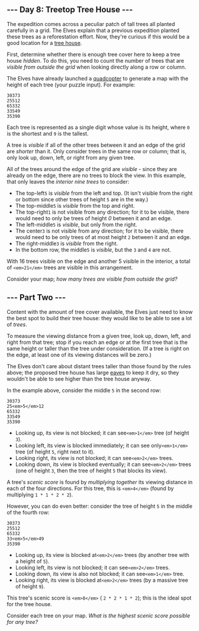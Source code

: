 ## \-\-\- Day 8: Treetop Tree House ---

The expedition comes across a peculiar patch of tall trees all planted carefully in a grid. The Elves explain that a previous expedition planted these trees as a reforestation effort. Now, they're curious if this would be a good location for a [tree house](https://en.wikipedia.org/wiki/Tree_house).

First, determine whether there is enough tree cover here to keep a tree house _hidden_. To do this, you need to count the number of trees that are _visible from outside the grid_ when looking directly along a row or column.

The Elves have already launched a [quadcopter](https://en.wikipedia.org/wiki/Quadcopter) to generate a map with the height of each tree (your puzzle input). For example:

```
30373
25512
65332
33549
35390

```

Each tree is represented as a single digit whose value is its height, where `0` is the shortest and `9` is the tallest.

A tree is _visible_ if all of the other trees between it and an edge of the grid are _shorter_ than it. Only consider trees in the same row or column; that is, only look up, down, left, or right from any given tree.

All of the trees around the edge of the grid are _visible_ \- since they are already on the edge, there are no trees to block the view. In this example, that only leaves the _interior nine trees_ to consider:

- The top-left`5` is _visible_ from the left and top. (It isn't visible from the right or bottom since other trees of height `5` are in the way.)
- The top-middle`5` is _visible_ from the top and right.
- The top-right`1` is not visible from any direction; for it to be visible, there would need to only be trees of height _0_ between it and an edge.
- The left-middle`5` is _visible_, but only from the right.
- The center`3` is not visible from any direction; for it to be visible, there would need to be only trees of at most height `2` between it and an edge.
- The right-middle`3` is _visible_ from the right.
- In the bottom row, the middle`5` is _visible_, but the `3` and `4` are not.

With 16 trees visible on the edge and another 5 visible in the interior, a total of `<em>21</em>` trees are visible in this arrangement.

Consider your map; _how many trees are visible from outside the grid?_
## \-\-\- Part Two ---

Content with the amount of tree cover available, the Elves just need to know the best spot to build their tree house: they would like to be able to see a lot of _trees_.

To measure the viewing distance from a given tree, look up, down, left, and right from that tree; stop if you reach an edge or at the first tree that is the same height or taller than the tree under consideration. (If a tree is right on the edge, at least one of its viewing distances will be zero.)

The Elves don't care about distant trees taller than those found by the rules above; the proposed tree house has large [eaves](https://en.wikipedia.org/wiki/Eaves) to keep it dry, so they wouldn't be able to see higher than the tree house anyway.

In the example above, consider the middle `5` in the second row:

```
30373
25<em>5</em>12
65332
33549
35390

```

- Looking up, its view is not blocked; it can see`<em>1</em>` tree (of height `3`).
- Looking left, its view is blocked immediately; it can see only`<em>1</em>` tree (of height `5`, right next to it).
- Looking right, its view is not blocked; it can see`<em>2</em>` trees.
- Looking down, its view is blocked eventually; it can see`<em>2</em>` trees (one of height `3`, then the tree of height `5` that blocks its view).

A tree's _scenic score_ is found by _multiplying together_ its viewing distance in each of the four directions. For this tree, this is `<em>4</em>` (found by multiplying `1 * 1 * 2 * 2`).

However, you can do even better: consider the tree of height `5` in the middle of the fourth row:

```
30373
25512
65332
33<em>5</em>49
35390

```

- Looking up, its view is blocked at`<em>2</em>` trees (by another tree with a height of `5`).
- Looking left, its view is not blocked; it can see`<em>2</em>` trees.
- Looking down, its view is also not blocked; it can see`<em>1</em>` tree.
- Looking right, its view is blocked at`<em>2</em>` trees (by a massive tree of height `9`).

This tree's scenic score is `<em>8</em>` ( `2 * 2 * 1 * 2`); this is the ideal spot for the tree house.

Consider each tree on your map. _What is the highest scenic score possible for any tree?_
